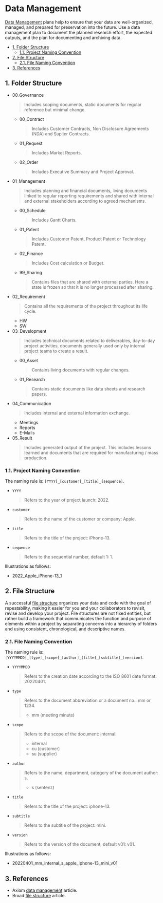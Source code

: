 # Data Management

[Data Management](https://www.axiomdatascience.com/best-practices/index.html) plans help to ensure that your data are well-organized, managed, and prepared for preservation into the future. Use a data management plan to document the planned research effort, the expected outputs, and the plan for documenting and archiving data.

- [1. Folder Structure](#1-folder-structure)
  - [1.1. Project Naming Convention](#11-project-naming-convention)
- [2. File Structure](#2-file-structure)
  - [2.1. File Naming Convention](#21-file-naming-convention)
- [3. References](#3-references)

## 1. Folder Structure

- 00_Governance
  > Includes scoping documents, static documents for regular reference but minimal change.
  - 00_Contract
    > Includes Customer Contracts, Non Disclosure Agreements (NDA) and Suplier Contracts.
  - 01_Request
    > Includes Market Reports.
  - 02_Order
    > Includes Executive Summary and Project Approval.
- 01_Management
  > Includes planning and financial documents, living documents linked to regular reporting requirements and shared with internal and external stakeholders according to agreed mechanisms.
  - 00_Schedule
    > Includes Gantt Charts.
  - 01_Patent
    > Includes Customer Patent, Product Patent or Technology Patent.
  - 02_Finance
    > Includes Cost calculation or Budget.
  - 99_Sharing
    > Contains files that are shared with external parties. Here a state is frozen so that it is no longer processed after sharing.
- 02_Requirement
  > Contains all the requirements of the project throughout its life cycle.
  - HW
  - SW
- 03_Development
  > Includes technical documents related to deliverables, day-to-day project activities, documents generally used only by internal project teams to create a result.
  - 00_Asset
    > Contains living documents with regular changes.
  - 01_Research
    > Contains static documents like data sheets and research papers.
- 04_Communication
  > Includes internal and external information exchange.
  - Meetings
  - Reports
  - E-Mails
- 05_Result
  > Includes generated output of the project. This includes lessons learned and documents that are required for manufacturing / mass production.

### 1.1. Project Naming Convention

The naming rule is: `[YYYY]_[customer]_[title]_[sequence]`.

- `YYYY`
  > Refers to the year of project launch: 2022.

- `customer`
  > Refers to the name of the customer or company: Apple.

- `title`
  > Refers to the title of the project: iPhone-13.

- `sequence`
  > Refers to the sequential number, default 1: 1.

Illustrations as follows:

- 2022_Apple_iPhone-13_1

## 2. File Structure

A successful [file structure](https://mitcommlab.mit.edu/broad/commkit/file-structure/) organizes your data and code with the goal of repeatability, making it easier for you and your collaborators to revisit, revise and develop your project. File structures are not fixed entities, but rather build a framework that communicates the function and purpose of elements within a project by separating concerns into a hierarchy of folders and using consistent, chronological, and descriptive names.

### 2.1. File Naming Convention

The naming rule is: `[YYYYMMDD]_[type]_[scope]_[author]_[title]_[subtitle]_[version]`.

- `YYYYMMDD`
  > Refers to the creation date according to the ISO 8601 date format: 20220401.

- `type`
  > Refers to the document abbreviation or a document no.: mm or 1234.
  >
  > - mm (meeting minute)

- `scope`
  > Refers to the scope of the document: internal.
  >
  > - internal
  > - cu (customer)
  > - su (supplier)

- `author`
  > Refers to the name, department, category of the document author: s.
  >
  > - s (sentenz)

- `title`
  > Refers to the title of the project: iphone-13.

- `subtitle`
  > Refers to the subtitle of the project: mini.

- `version`
  > Refers to the version of the document, default v01: v01.

Illustrations as follows:

- 20220401_mm_internal_s_apple_iphone-13_mini_v01

## 3. References

- Axiom [data management](https://www.axiomdatascience.com/best-practices/index.html) article.
- Broad [file structure](https://mitcommlab.mit.edu/broad/commkit/file-structure/) article.

